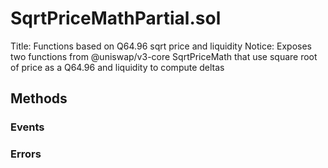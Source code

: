 
# SqrtPriceMathPartial.sol
Title: Functions based on Q64.96 sqrt price and liquidity
Notice: Exposes two functions from @uniswap/v3-core SqrtPriceMath that use square root of price as a Q64.96 and liquidity to compute deltas

## Methods

### Events

### Errors

